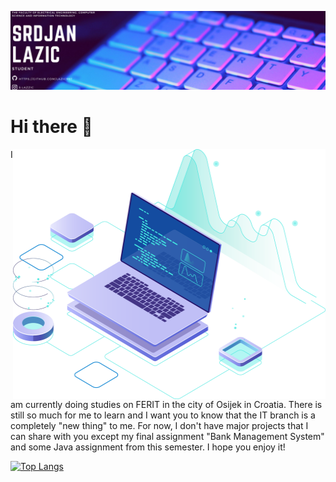 ![](https://github.com/Lazic997/Lazic997/blob/main/Lazic997.png)
# Hi there 👋

<img src="https://github.com/Lazic997/Lazic997/blob/main/pc.png" align="right" width="500" height="400"> 

I am currently doing studies on FERIT in the city of Osijek in Croatia.
There is still so much for me to learn and I want you to know that the IT branch is
a completely "new thing" to me. For now, I don't have major projects that I can share with
you except my final assignment "Bank Management System" and some Java assignment from this semester.
I hope you enjoy it!
 

    
    




[![Top Langs](https://github-readme-stats.vercel.app/api/top-langs/?username=Lazic997)](https://github.com/anuraghazra/github-readme-stats)


